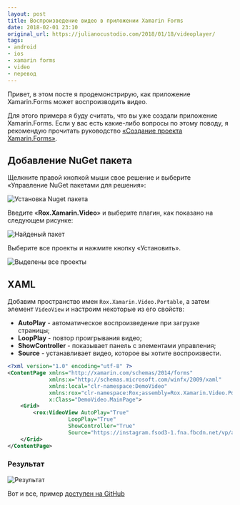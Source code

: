 ```yaml
---
layout: post
title: Воспроизведение видео в приложении Xamarin Forms
date: 2018-02-01 23:10
original_url: https://julianocustodio.com/2018/01/18/videoplayer/
tags:
- android
- ios
- xamarin forms
- video
- перевод
---
```


Привет, в этом посте я продемонстрирую, как приложение Xamarin.Forms может воспроизводить видео.

Для этого примера я буду считать, что вы уже создали приложение Xamarin.Forms. Если у вас есть какие-либо вопросы по этому поводу, я рекомендую прочитать руководство [«Создание проекта Xamarin.Forms»](https://metanit.com/sharp/xamarin/2.1.php).

## Добавление NuGet пакета

Щелкните правой кнопкой мыши свое решение и выберите «Управление NuGet пакетами для решения»:

![Установка Nuget пакета](https://julianocustodiosite.files.wordpress.com/2018/01/11-e1516143419641.png)

Введите «**Rox.Xamarin.Video**» и выберите плагин, как показано на следующем рисунке:

![Найденый пакет](https://julianocustodiosite.files.wordpress.com/2018/01/2-2-e1516218281793.png)

Выберите все проекты и нажмите кнопку «Установить».

![Выделены все проекты](https://julianocustodiosite.files.wordpress.com/2018/01/2-21-e1516218331731.png)

## XAML

Добавим пространство имен `Rox.Xamarin.Video.Portable`, а затем элемент `VideoView` и настроим некоторые из его свойств:

- **AutoPlay** - автоматическое воспроизведение при загрузке страницы;
- **LoopPlay** - повтор проигрывания видео;
- **ShowController** - показывает панель c элементами управления;
- **Source** - устанавливает видео, которое вы хотите воспроизвести.

```xml
<?xml version="1.0" encoding="utf-8" ?>
<ContentPage xmlns="http://xamarin.com/schemas/2014/forms"
             xmlns:x="http://schemas.microsoft.com/winfx/2009/xaml"
             xmlns:local="clr-namespace:DemoVideo"
             xmlns:rox="clr-namespace:Rox;assembly=Rox.Xamarin.Video.Portable"
             x:Class="DemoVideo.MainPage">
    <Grid>
        <rox:VideoView AutoPlay="True"
                   LoopPlay="True"
                   ShowController="True"
                   Source="https://instagram.fsod3-1.fna.fbcdn.net/vp/a4483470041412903563bd594a7172f8/5A615E69/t50.2886-16/20845171_798391080343591_101942135397285888_n.mp4" />
    </Grid>
</ContentPage>
```

### Результат

![Результат](https://julianocustodiosite.files.wordpress.com/2018/01/ezgif-com-gif-maker-1.gif?w=299&h=532&zoom=2)

Вот и все, пример [доступен на GitHub](https://github.com/juucustodio/VideoPlayer-Xamarin.Forms)

